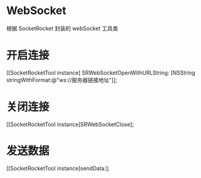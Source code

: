 # WebSocket 
根据 SocketRocket 封装的 webSocket 工具类

# 开启连接
[[SocketRocketTool instance] SRWebSocketOpenWithURLString: [NSString stringWithFormat:@"ws://服务器链接地址"]];

# 关闭连接
 [[SocketRocketTool instance]SRWebSocketClose];
 
# 发送数据
[[SocketRocketTool instance]sendData:];
